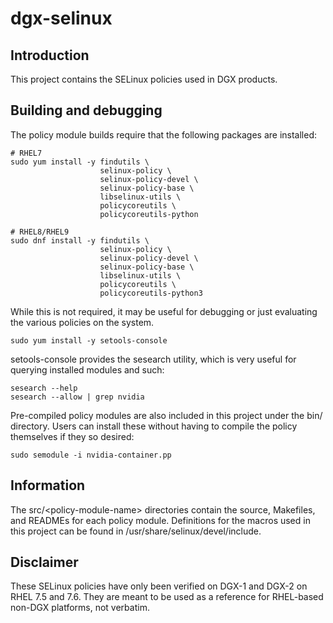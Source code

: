 # dgx-selinux

## Introduction
This project contains the SELinux policies used in DGX products.

## Building and debugging
The policy module builds require that the following packages are installed:

    # RHEL7
    sudo yum install -y findutils \
                        selinux-policy \
                        selinux-policy-devel \
                        selinux-policy-base \
                        libselinux-utils \
                        policycoreutils \
                        policycoreutils-python

    # RHEL8/RHEL9
    sudo dnf install -y findutils \
                        selinux-policy \
                        selinux-policy-devel \
                        selinux-policy-base \
                        libselinux-utils \
                        policycoreutils \
                        policycoreutils-python3

While this is not required, it may be useful for debugging or just evaluating the various policies on the system.

    sudo yum install -y setools-console

setools-console provides the sesearch utility, which is very useful for querying installed modules and such:

    sesearch --help
    sesearch --allow | grep nvidia

Pre-compiled policy modules are also included in this project under the bin/ directory.  Users can install these without having to compile the policy themselves if they so desired:

    sudo semodule -i nvidia-container.pp

## Information
The src/\<policy-module-name\> directories contain the source, Makefiles, and READMEs for each policy module.  Definitions for the macros used in this project can be found in /usr/share/selinux/devel/include.

## Disclaimer
These SELinux policies have only been verified on DGX-1 and DGX-2 on RHEL 7.5 and 7.6.  They are meant to be used as a reference for RHEL-based non-DGX platforms, not verbatim.
